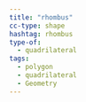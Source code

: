 ```yaml
---
title: "rhombus"
cc-type: shape
hashtag: rhombus
type-of:
  - quadrilateral
tags:
  - polygon
  - quadrilateral
  - Geometry
---
```

